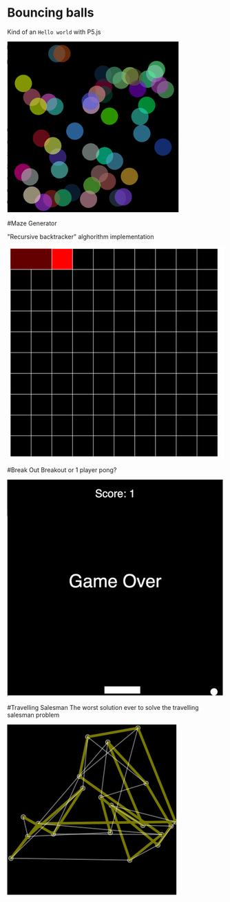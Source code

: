 # Bouncing balls
Kind of an `Hello world` with P5.js

![](BouncingBalls/bauncing_balls.gif)


#Maze Generator

"Recursive backtracker" alghorithm implementation

![](MazeGenerator/maze.gif)

#Break Out
Breakout or 1 player pong?

![](BreakOut/break_out.gif)

#Travelling Salesman
The worst solution ever to solve the travelling salesman problem

![](TravellingSalesman/travelling_salesman.gif)
